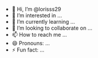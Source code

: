 - 👋 Hi, I’m @lorisss29
- 👀 I’m interested in ...
- 🌱 I’m currently learning ...
- 💞️ I’m looking to collaborate on ...
- 📫 How to reach me ...
- 😄 Pronouns: ...
- ⚡ Fun fact: ...

<!---
lorisss29/lorisss29 is a ✨ special ✨ repository because its `README.md` (this file) appears on your GitHub profile.
You can click the Preview link to take a look at 
--->
